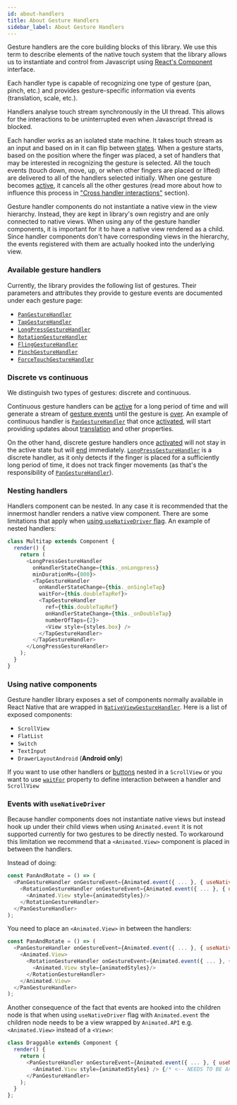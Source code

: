 ```yaml
---
id: about-handlers
title: About Gesture Handlers
sidebar_label: About Gesture Handlers
---
```


Gesture handlers are the core building blocks of this library.
We use this term to describe elements of the native touch system that the library allows us to instantiate and control from Javascript using [React's Component](https://reactjs.org/docs/react-component.html) interface.

Each handler type is capable of recognizing one type of gesture (pan, pinch, etc.) and provides gesture-specific information via events (translation, scale, etc.).

Handlers analyse touch stream synchronously in the UI thread. This allows for the interactions to be uninterrupted even when Javascript thread is blocked.

Each handler works as an isolated state machine. It takes touch stream as an input and based on in it can flip between [states](state.md).
When a gesture starts, based on the position where the finger was placed, a set of handlers that may be interested in recognizing the gesture is selected.
All the touch events (touch down, move, up, or when other fingers are placed or lifted) are delivered to all of the handlers selected initially.
When one gesture becomes [active](state.md#active), it cancels all the other gestures (read more about how to influence this process in ["Cross handler interactions"](interactions.md) section).

Gesture handler components do not instantiate a native view in the view hierarchy. Instead, they are kept in library's own registry and are only connected to native views. When using any of the gesture handler components, it is important for it to have a native view rendered as a child.
Since handler components don't have corresponding views in the hierarchy, the events registered with them are actually hooked into the underlying view.

### Available gesture handlers

Currently, the library provides the following list of gestures. Their parameters and attributes they provide to gesture events are documented under each gesture page:

- [`PanGestureHandler`](handler-pan.md)
- [`TapGestureHandler`](handler-tap.md)
- [`LongPressGestureHandler`](handler-longpress.md)
- [`RotationGestureHandler`](handler-rotation.md)
- [`FlingGestureHandler`](handler-fling.md)
- [`PinchGestureHandler`](handler-pinch.md)
- [`ForceTouchGestureHandler`](handler-force.md)

### Discrete vs continuous

We distinguish two types of gestures: discrete and continuous.

Continuous gesture handlers can be [active](state.md#active) for a long period of time and will generate a stream of [gesture events](handler-common.md#ongestureevent) until the gesture is [over](state.md#ended).
An example of continuous handler is [`PanGestureHandler`](handler-pan.md) that once [activated](state.md#active), will start providing updates about [translation](handler-pan.md#translationx) and other properties.

On the other hand, discrete gesture handlers once [activated](state.md#active) will not stay in the active state but will [end](state.md#ended) immediately.
[`LongPressGestureHandler`](handler-longpress.md) is a discrete handler, as it only detects if the finger is placed for a sufficiently long period of time, it does not track finger movements (as that's the responsibility of [`PanGestureHandler`](handler-pan.md)).

### Nesting handlers

Handlers component can be nested. In any case it is recommended that the innermost handler renders a native view component. There are some limitations that apply when [using `useNativeDriver` flag](#events-with-usenativedriver). An example of nested handlers:

```js
class Multitap extends Component {
  render() {
    return (
      <LongPressGestureHandler
        onHandlerStateChange={this._onLongpress}
        minDurationMs={800}>
        <TapGestureHandler
          onHandlerStateChange={this._onSingleTap}
          waitFor={this.doubleTapRef}>
          <TapGestureHandler
            ref={this.doubleTapRef}
            onHandlerStateChange={this._onDoubleTap}
            numberOfTaps={2}>
            <View style={styles.box} />
          </TapGestureHandler>
        </TapGestureHandler>
      </LongPressGestureHandler>
    );
  }
}
```

### Using native components

Gesture handler library exposes a set of components normally available in React Native that are wrapped in [`NativeViewGestureHandler`](handlers.md).
Here is a list of exposed components:

- `ScrollView`
- `FlatList`
- `Switch`
- `TextInput`
- `DrawerLayoutAndroid` (**Android only**)

If you want to use other handlers or [buttons](component-buttons.mdx) nested in a `ScrollView` or you want to use [`waitFor`](handler-common.md#waitfor) property to define interaction between a handler and `ScrollView`

### Events with `useNativeDriver`

Because handler components does not instantiate native views but instead hook up under their child views when using `Animated.event` it is not supported currently for two gestures to be directly nested.
To workaround this limitation we recommend that a `<Animated.View>` component is placed in between the handlers.

Instead of doing:

```js
const PanAndRotate = () => (
  <PanGestureHandler onGestureEvent={Animated.event({ ... }, { useNativeDriver: true })}>
    <RotationGestureHandler onGestureEvent={Animated.event({ ... }, { useNativeDriver: true })}>
      <Animated.View style={animatedStyles}/>
    </RotationGestureHandler>
  </PanGestureHandler>
);
```

You need to place an `<Animated.View>` in between the handlers:

```js
const PanAndRotate = () => (
  <PanGestureHandler onGestureEvent={Animated.event({ ... }, { useNativeDriver: true })}>
    <Animated.View>
      <RotationGestureHandler onGestureEvent={Animated.event({ ... }, { useNativeDriver: true })}>
        <Animated.View style={animatedStyles}/>
      </RotationGestureHandler>
    </Animated.View>
  </PanGestureHandler>
);
```

Another consequence of the fact that events are hooked into the children node is that when using `useNativeDriver` flag with `Animated.event` the children node needs to be a view wrapped by `Animated.API` e.g. `<Animated.View>` instead of a `<View>`:

```js
class Draggable extends Component {
  render() {
    return (
      <PanGestureHandler onGestureEvent={Animated.event({ ... }, { useNativeDriver: true })}>
        <Animated.View style={animatedStyles} /> {/* <-- NEEDS TO BE Animated.View */}
      </PanGestureHandler>
    );
  }
};
```
